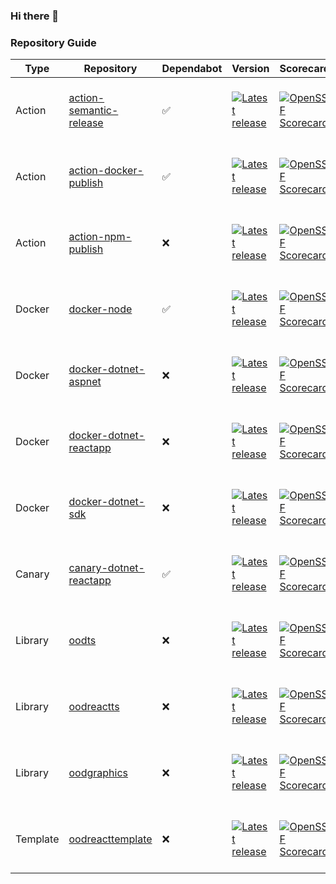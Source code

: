 ### Hi there 👋

### Repository Guide
| Type | Repository | Dependabot | Version | Scorecard | Pipelines | Issues |
|------|------------|------------|---------|-----------|-----------|--------|
| Action | [action-semantic-release](https://github.com/outoforbitdev/action-semantic-release) | :white_check_mark: | <a href='https://github.com/outoforbitdev/action-semantic-release/releases/latest'><img alt='Latest release' src='https://img.shields.io/github/v/release/outoforbitdev/action-semantic-release?logo=github&label=%20'></a> | <a href='https://securityscorecards.dev/viewer/?uri=github.com/outoforbitdev/action-semantic-release'><img alt='OpenSSF Scorecard' src='https://api.securityscorecards.dev/projects/github.com/outoforbitdev/action-semantic-release/badge'></a> | <a href='https://github.com/outoforbitdev/action-semantic-release/actions'><img alt='Release states' src='https://github.com/outoforbitdev/action-semantic-release/workflows/Release/badge.svg'></a> <br><a href='https://github.com/outoforbitdev/action-semantic-release/actions?query=workflow%3ATest+branch%3Amaster'><img alt='Test states' src='https://github.com/outoforbitdev/action-semantic-release/workflows/Test/badge.svg'></a> | <a href='https://github.com/outoforbitdev/action-semantic-release/issues'><img alt='Open issues' src='https://img.shields.io/github/issues/outoforbitdev/action-semantic-release?logo=github&label=Issues'></a> <br><a href='https://github.com/outoforbitdev/action-semantic-release/pulls'><img alt='Open PRs' src='https://img.shields.io/github/issues-pr/outoforbitdev/action-semantic-release?logo=github&label=PRs'></a> |
| Action | [action-docker-publish](https://github.com/outoforbitdev/action-docker-publish) | :white_check_mark: | <a href='https://github.com/outoforbitdev/action-docker-publish/releases/latest'><img alt='Latest release' src='https://img.shields.io/github/v/release/outoforbitdev/action-docker-publish?logo=github&label=%20'></a> | <a href='https://securityscorecards.dev/viewer/?uri=github.com/outoforbitdev/action-docker-publish'><img alt='OpenSSF Scorecard' src='https://api.securityscorecards.dev/projects/github.com/outoforbitdev/action-docker-publish/badge'></a> | <a href='https://github.com/outoforbitdev/action-docker-publish/actions'><img alt='Release states' src='https://github.com/outoforbitdev/action-docker-publish/workflows/Release/badge.svg'></a> <br><a href='https://github.com/outoforbitdev/action-docker-publish/actions?query=workflow%3ATest+branch%3Amaster'><img alt='Test states' src='https://github.com/outoforbitdev/action-docker-publish/workflows/Test/badge.svg'></a> | <a href='https://github.com/outoforbitdev/action-docker-publish/issues'><img alt='Open issues' src='https://img.shields.io/github/issues/outoforbitdev/action-docker-publish?logo=github&label=Issues'></a> <br><a href='https://github.com/outoforbitdev/action-docker-publish/pulls'><img alt='Open PRs' src='https://img.shields.io/github/issues-pr/outoforbitdev/action-docker-publish?logo=github&label=PRs'></a> |
| Action | [action-npm-publish](https://github.com/outoforbitdev/action-npm-publish) | :x: | <a href='https://github.com/outoforbitdev/action-npm-publish/releases/latest'><img alt='Latest release' src='https://img.shields.io/github/v/release/outoforbitdev/action-npm-publish?logo=github&label=%20'></a> | <a href='https://securityscorecards.dev/viewer/?uri=github.com/outoforbitdev/action-npm-publish'><img alt='OpenSSF Scorecard' src='https://api.securityscorecards.dev/projects/github.com/outoforbitdev/action-npm-publish/badge'></a> | <a href='https://github.com/outoforbitdev/action-npm-publish/actions'><img alt='Release states' src='https://github.com/outoforbitdev/action-npm-publish/workflows/Release/badge.svg'></a> <br><a href='https://github.com/outoforbitdev/action-npm-publish/actions?query=workflow%3ATest+branch%3Amaster'><img alt='Test states' src='https://github.com/outoforbitdev/action-npm-publish/workflows/Test/badge.svg'></a> | <a href='https://github.com/outoforbitdev/action-npm-publish/issues'><img alt='Open issues' src='https://img.shields.io/github/issues/outoforbitdev/action-npm-publish?logo=github&label=Issues'></a> <br><a href='https://github.com/outoforbitdev/action-npm-publish/pulls'><img alt='Open PRs' src='https://img.shields.io/github/issues-pr/outoforbitdev/action-npm-publish?logo=github&label=PRs'></a> |
| Docker | [docker-node](https://github.com/outoforbitdev/docker-node) | :white_check_mark: | <a href='https://github.com/outoforbitdev/docker-node/releases/latest'><img alt='Latest release' src='https://img.shields.io/github/v/release/outoforbitdev/docker-node?logo=github&label=%20'></a> | <a href='https://securityscorecards.dev/viewer/?uri=github.com/outoforbitdev/docker-node'><img alt='OpenSSF Scorecard' src='https://api.securityscorecards.dev/projects/github.com/outoforbitdev/docker-node/badge'></a> | <a href='https://github.com/outoforbitdev/docker-node/actions'><img alt='Release states' src='https://github.com/outoforbitdev/docker-node/workflows/Release/badge.svg'></a> <br><a href='https://github.com/outoforbitdev/docker-node/actions?query=workflow%3ATest+branch%3Amaster'><img alt='Test states' src='https://github.com/outoforbitdev/docker-node/workflows/Test/badge.svg'></a> | <a href='https://github.com/outoforbitdev/docker-node/issues'><img alt='Open issues' src='https://img.shields.io/github/issues/outoforbitdev/docker-node?logo=github&label=Issues'></a> <br><a href='https://github.com/outoforbitdev/docker-node/pulls'><img alt='Open PRs' src='https://img.shields.io/github/issues-pr/outoforbitdev/docker-node?logo=github&label=PRs'></a> |
| Docker | [docker-dotnet-aspnet](https://github.com/outoforbitdev/docker-dotnet-aspnet) | :x: | <a href='https://github.com/outoforbitdev/docker-dotnet-aspnet/releases/latest'><img alt='Latest release' src='https://img.shields.io/github/v/release/outoforbitdev/docker-dotnet-aspnet?logo=github&label=%20'></a> | <a href='https://securityscorecards.dev/viewer/?uri=github.com/outoforbitdev/docker-dotnet-aspnet'><img alt='OpenSSF Scorecard' src='https://api.securityscorecards.dev/projects/github.com/outoforbitdev/docker-dotnet-aspnet/badge'></a> | <a href='https://github.com/outoforbitdev/docker-dotnet-aspnet/actions'><img alt='Release states' src='https://github.com/outoforbitdev/docker-dotnet-aspnet/workflows/Release/badge.svg'></a> <br><a href='https://github.com/outoforbitdev/docker-dotnet-aspnet/actions?query=workflow%3ATest+branch%3Amaster'><img alt='Test states' src='https://github.com/outoforbitdev/docker-dotnet-aspnet/workflows/Test/badge.svg'></a> | <a href='https://github.com/outoforbitdev/docker-dotnet-aspnet/issues'><img alt='Open issues' src='https://img.shields.io/github/issues/outoforbitdev/docker-dotnet-aspnet?logo=github&label=Issues'></a> <br><a href='https://github.com/outoforbitdev/docker-dotnet-aspnet/pulls'><img alt='Open PRs' src='https://img.shields.io/github/issues-pr/outoforbitdev/docker-dotnet-aspnet?logo=github&label=PRs'></a> |
| Docker | [docker-dotnet-reactapp](https://github.com/outoforbitdev/docker-dotnet-reactapp) | :x: | <a href='https://github.com/outoforbitdev/docker-dotnet-reactapp/releases/latest'><img alt='Latest release' src='https://img.shields.io/github/v/release/outoforbitdev/docker-dotnet-reactapp?logo=github&label=%20'></a> | <a href='https://securityscorecards.dev/viewer/?uri=github.com/outoforbitdev/docker-dotnet-reactapp'><img alt='OpenSSF Scorecard' src='https://api.securityscorecards.dev/projects/github.com/outoforbitdev/docker-dotnet-reactapp/badge'></a> | <a href='https://github.com/outoforbitdev/docker-dotnet-reactapp/actions'><img alt='Release states' src='https://github.com/outoforbitdev/docker-dotnet-reactapp/workflows/Release/badge.svg'></a> <br><a href='https://github.com/outoforbitdev/docker-dotnet-reactapp/actions?query=workflow%3ATest+branch%3Amaster'><img alt='Test states' src='https://github.com/outoforbitdev/docker-dotnet-reactapp/workflows/Test/badge.svg'></a> | <a href='https://github.com/outoforbitdev/docker-dotnet-reactapp/issues'><img alt='Open issues' src='https://img.shields.io/github/issues/outoforbitdev/docker-dotnet-reactapp?logo=github&label=Issues'></a> <br><a href='https://github.com/outoforbitdev/docker-dotnet-reactapp/pulls'><img alt='Open PRs' src='https://img.shields.io/github/issues-pr/outoforbitdev/docker-dotnet-reactapp?logo=github&label=PRs'></a> |
| Docker | [docker-dotnet-sdk](https://github.com/outoforbitdev/docker-dotnet-sdk) | :x: | <a href='https://github.com/outoforbitdev/docker-dotnet-sdk/releases/latest'><img alt='Latest release' src='https://img.shields.io/github/v/release/outoforbitdev/docker-dotnet-sdk?logo=github&label=%20'></a> | <a href='https://securityscorecards.dev/viewer/?uri=github.com/outoforbitdev/docker-dotnet-sdk'><img alt='OpenSSF Scorecard' src='https://api.securityscorecards.dev/projects/github.com/outoforbitdev/docker-dotnet-sdk/badge'></a> | <a href='https://github.com/outoforbitdev/docker-dotnet-sdk/actions'><img alt='Release states' src='https://github.com/outoforbitdev/docker-dotnet-sdk/workflows/Release/badge.svg'></a> <br><a href='https://github.com/outoforbitdev/docker-dotnet-sdk/actions?query=workflow%3ATest+branch%3Amaster'><img alt='Test states' src='https://github.com/outoforbitdev/docker-dotnet-sdk/workflows/Test/badge.svg'></a> | <a href='https://github.com/outoforbitdev/docker-dotnet-sdk/issues'><img alt='Open issues' src='https://img.shields.io/github/issues/outoforbitdev/docker-dotnet-sdk?logo=github&label=Issues'></a> <br><a href='https://github.com/outoforbitdev/docker-dotnet-sdk/pulls'><img alt='Open PRs' src='https://img.shields.io/github/issues-pr/outoforbitdev/docker-dotnet-sdk?logo=github&label=PRs'></a> |
| Canary | [canary-dotnet-reactapp](https://github.com/outoforbitdev/canary-dotnet-reactapp) | :white_check_mark: | <a href='https://github.com/outoforbitdev/canary-dotnet-reactapp/releases/latest'><img alt='Latest release' src='https://img.shields.io/github/v/release/outoforbitdev/canary-dotnet-reactapp?logo=github&label=%20'></a> | <a href='https://securityscorecards.dev/viewer/?uri=github.com/outoforbitdev/canary-dotnet-reactapp'><img alt='OpenSSF Scorecard' src='https://api.securityscorecards.dev/projects/github.com/outoforbitdev/canary-dotnet-reactapp/badge'></a> | <a href='https://github.com/outoforbitdev/canary-dotnet-reactapp/actions'><img alt='Release states' src='https://github.com/outoforbitdev/canary-dotnet-reactapp/workflows/Release/badge.svg'></a> <br><a href='https://github.com/outoforbitdev/canary-dotnet-reactapp/actions?query=workflow%3ATest+branch%3Amaster'><img alt='Test states' src='https://github.com/outoforbitdev/canary-dotnet-reactapp/workflows/Test/badge.svg'></a> | <a href='https://github.com/outoforbitdev/canary-dotnet-reactapp/issues'><img alt='Open issues' src='https://img.shields.io/github/issues/outoforbitdev/canary-dotnet-reactapp?logo=github&label=Issues'></a> <br><a href='https://github.com/outoforbitdev/canary-dotnet-reactapp/pulls'><img alt='Open PRs' src='https://img.shields.io/github/issues-pr/outoforbitdev/canary-dotnet-reactapp?logo=github&label=PRs'></a> |
| Library | [oodts](https://github.com/outoforbitdev/oodts) | :x: | <a href='https://github.com/outoforbitdev/oodts/releases/latest'><img alt='Latest release' src='https://img.shields.io/github/v/release/outoforbitdev/oodts?logo=github&label=%20'></a> | <a href='https://securityscorecards.dev/viewer/?uri=github.com/outoforbitdev/oodts'><img alt='OpenSSF Scorecard' src='https://api.securityscorecards.dev/projects/github.com/outoforbitdev/oodts/badge'></a> | <a href='https://github.com/outoforbitdev/oodts/actions'><img alt='Release states' src='https://github.com/outoforbitdev/oodts/workflows/Release/badge.svg'></a> <br><a href='https://github.com/outoforbitdev/oodts/actions?query=workflow%3ATest+branch%3Amaster'><img alt='Test states' src='https://github.com/outoforbitdev/oodts/workflows/Test/badge.svg'></a> | <a href='https://github.com/outoforbitdev/oodts/issues'><img alt='Open issues' src='https://img.shields.io/github/issues/outoforbitdev/oodts?logo=github&label=Issues'></a> <br><a href='https://github.com/outoforbitdev/oodts/pulls'><img alt='Open PRs' src='https://img.shields.io/github/issues-pr/outoforbitdev/oodts?logo=github&label=PRs'></a> |
| Library | [oodreactts](https://github.com/outoforbitdev/oodreactts) | :x: | <a href='https://github.com/outoforbitdev/oodreactts/releases/latest'><img alt='Latest release' src='https://img.shields.io/github/v/release/outoforbitdev/oodreactts?logo=github&label=%20'></a> | <a href='https://securityscorecards.dev/viewer/?uri=github.com/outoforbitdev/oodreactts'><img alt='OpenSSF Scorecard' src='https://api.securityscorecards.dev/projects/github.com/outoforbitdev/oodreactts/badge'></a> | <a href='https://github.com/outoforbitdev/oodreactts/actions'><img alt='Release states' src='https://github.com/outoforbitdev/oodreactts/workflows/Release/badge.svg'></a> <br><a href='https://github.com/outoforbitdev/oodreactts/actions?query=workflow%3ATest+branch%3Amaster'><img alt='Test states' src='https://github.com/outoforbitdev/oodreactts/workflows/Test/badge.svg'></a> | <a href='https://github.com/outoforbitdev/oodreactts/issues'><img alt='Open issues' src='https://img.shields.io/github/issues/outoforbitdev/oodreactts?logo=github&label=Issues'></a> <br><a href='https://github.com/outoforbitdev/oodreactts/pulls'><img alt='Open PRs' src='https://img.shields.io/github/issues-pr/outoforbitdev/oodreactts?logo=github&label=PRs'></a> |
| Library | [oodgraphics](https://github.com/outoforbitdev/oodgraphics) | :x: | <a href='https://github.com/outoforbitdev/oodgraphics/releases/latest'><img alt='Latest release' src='https://img.shields.io/github/v/release/outoforbitdev/oodgraphics?logo=github&label=%20'></a> | <a href='https://securityscorecards.dev/viewer/?uri=github.com/outoforbitdev/oodgraphics'><img alt='OpenSSF Scorecard' src='https://api.securityscorecards.dev/projects/github.com/outoforbitdev/oodgraphics/badge'></a> | <a href='https://github.com/outoforbitdev/oodgraphics/actions'><img alt='Release states' src='https://github.com/outoforbitdev/oodgraphics/workflows/Release/badge.svg'></a> <br><a href='https://github.com/outoforbitdev/oodgraphics/actions?query=workflow%3ATest+branch%3Amaster'><img alt='Test states' src='https://github.com/outoforbitdev/oodgraphics/workflows/Test/badge.svg'></a> | <a href='https://github.com/outoforbitdev/oodgraphics/issues'><img alt='Open issues' src='https://img.shields.io/github/issues/outoforbitdev/oodgraphics?logo=github&label=Issues'></a> <br><a href='https://github.com/outoforbitdev/oodgraphics/pulls'><img alt='Open PRs' src='https://img.shields.io/github/issues-pr/outoforbitdev/oodgraphics?logo=github&label=PRs'></a> |
| Template | [oodreacttemplate](https://github.com/outoforbitdev/oodreacttemplate) | :x: | <a href='https://github.com/outoforbitdev/oodreacttemplate/releases/latest'><img alt='Latest release' src='https://img.shields.io/github/v/release/outoforbitdev/oodreacttemplate?logo=github&label=%20'></a> | <a href='https://securityscorecards.dev/viewer/?uri=github.com/outoforbitdev/oodreacttemplate'><img alt='OpenSSF Scorecard' src='https://api.securityscorecards.dev/projects/github.com/outoforbitdev/oodreacttemplate/badge'></a> | <a href='https://github.com/outoforbitdev/oodreacttemplate/actions'><img alt='Release states' src='https://github.com/outoforbitdev/oodreacttemplate/workflows/Release/badge.svg'></a> <br><a href='https://github.com/outoforbitdev/oodreacttemplate/actions?query=workflow%3ATest+branch%3Amaster'><img alt='Test states' src='https://github.com/outoforbitdev/oodreacttemplate/workflows/Test/badge.svg'></a> | <a href='https://github.com/outoforbitdev/oodreacttemplate/issues'><img alt='Open issues' src='https://img.shields.io/github/issues/outoforbitdev/oodreacttemplate?logo=github&label=Issues'></a> <br><a href='https://github.com/outoforbitdev/oodreacttemplate/pulls'><img alt='Open PRs' src='https://img.shields.io/github/issues-pr/outoforbitdev/oodreacttemplate?logo=github&label=PRs'></a> |
